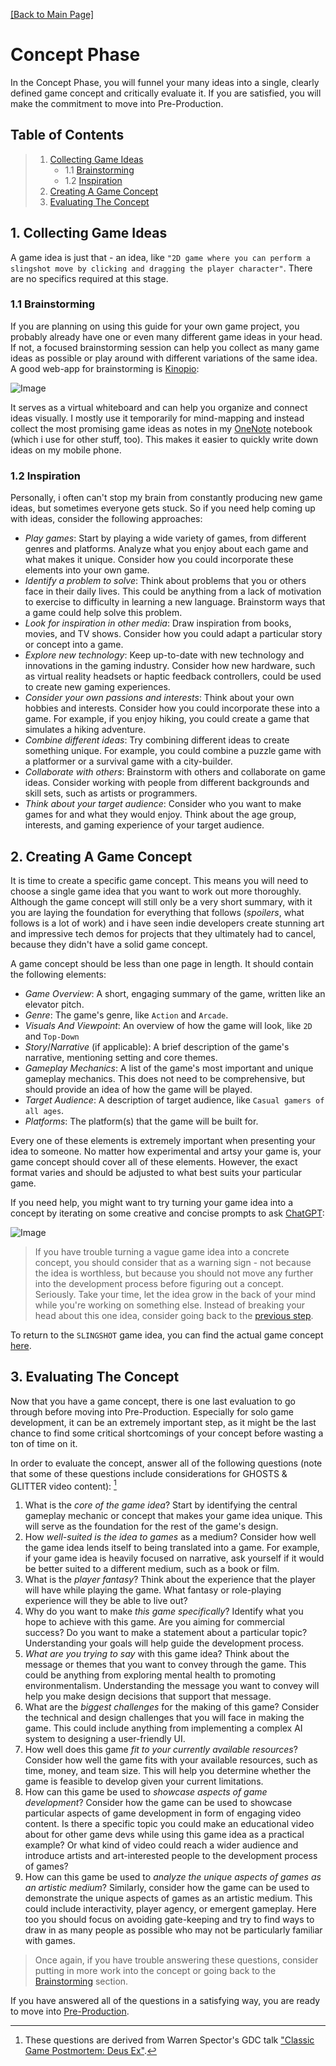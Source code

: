 [[Back to Main Page]](README.md/#production-guide-for-solo-game-development)

# Concept Phase

In the Concept Phase, you will funnel your many ideas into a single, clearly defined game concept and critically evaluate it. If you are satisfied, you will make the commitment to move into Pre-Production.

<a name="toc"></a>
## Table of Contents

> 1. [Collecting Game Ideas](#collecting-ideas)
>    - 1.1 [Brainstorming](#brainstorming)
>    - 1.2 [Inspiration](#inspiration)
> 2. [Creating A Game Concept](#creating-concept)
> 3. [Evaluating The Concept](#evaluating-concept)

<a name="collecting-ideas"></a>
## 1. Collecting Game Ideas

A game idea is just that - an idea, like `"2D game where you can perform a slingshot move by clicking and dragging the player character"`. There are no specifics required at this stage.

<a name="brainstorming"></a>
### 1.1 Brainstorming

If you are planning on using this guide for your own game project, you probably already have one or even many different game ideas in your head. If not, a focused brainstorming session can help you collect as many game ideas as possible or play around with different variations of the same idea. A good web-app for brainstorming is [Kinopio](https://kinopio.club/):

![Image](Images/Kinopio.png)

It serves as a virtual whiteboard and can help you organize and connect ideas visually. I mostly use it temporarily for mind-mapping and instead collect the most promising game ideas as notes in my [OneNote](https://www.onenote.com/?public=1) notebook (which i use for other stuff, too). This makes it easier to quickly write down ideas on my mobile phone.

<a name="inspiration"></a>
### 1.2 Inspiration

Personally, i often can't stop my brain from constantly producing new game ideas, but sometimes everyone gets stuck. So if you need help coming up with ideas, consider the following approaches:
- *Play games*: Start by playing a wide variety of games, from different genres and platforms. Analyze what you enjoy about each game and what makes it unique. Consider how you could incorporate these elements into your own game.
- *Identify a problem to solve*: Think about problems that you or others face in their daily lives. This could be anything from a lack of motivation to exercise to difficulty in learning a new language. Brainstorm ways that a game could help solve this problem.
- *Look for inspiration in other media*: Draw inspiration from books, movies, and TV shows. Consider how you could adapt a particular story or concept into a game.
- *Explore new technology*: Keep up-to-date with new technology and innovations in the gaming industry. Consider how new hardware, such as virtual reality headsets or haptic feedback controllers, could be used to create new gaming experiences.
- *Consider your own passions and interests*: Think about your own hobbies and interests. Consider how you could incorporate these into a game. For example, if you enjoy hiking, you could create a game that simulates a hiking adventure.
- *Combine different ideas*: Try combining different ideas to create something unique. For example, you could combine a puzzle game with a platformer or a survival game with a city-builder.
- *Collaborate with others*: Brainstorm with others and collaborate on game ideas. Consider working with people from different backgrounds and skill sets, such as artists or programmers.
- *Think about your target audience*: Consider who you want to make games for and what they would enjoy. Think about the age group, interests, and gaming experience of your target audience.

<a name="creating-concept"></a>
## 2. Creating A Game Concept

It is time to create a specific game concept. This means you will need to choose a single game idea that you want to work out more thoroughly. Although the game concept will still only be a very short summary, with it you are laying the foundation for everything that follows (_spoilers_, what follows is a lot of work) and i have seen indie developers create stunning art and impressive tech demos for projects that they ultimately had to cancel, because they didn't have a solid game concept.

A game concept should be less than one page in length. It should contain the following elements:
- *Game Overview*: A short, engaging summary of the game, written like an elevator pitch.
- *Genre*: The game's genre, like `Action` and `Arcade`.
- *Visuals And Viewpoint*: An overview of how the game will look, like `2D` and `Top-Down`
- *Story*/*Narrative* (if applicable): A brief description of the game's narrative, mentioning setting and core themes.
- *Gameplay Mechanics*: A list of the game's most important and unique gameplay mechanics. This does not need to be comprehensive, but should provide an idea of how the game will be played.
- *Target Audience*: A description of target audience, like `Casual gamers of all ages`.
- *Platforms*: The platform(s) that the game will be built for.

Every one of these elements is extremely important when presenting your idea to someone. No matter how experimental and artsy your game is, your game concept should cover all of these elements. However, the exact format varies and should be adjusted to what best suits your particular game.

If you need help, you might want to try turning your game idea into a concept by iterating on some creative and concise prompts to ask [ChatGPT](https://chat.openai.com/chat):

![Image](Images/ChatGPT_1.png)

> If you have trouble turning a vague game idea into a concrete concept, you should consider that as a warning sign - not because the idea is worthless, but because you should not move any further into the development process before figuring out a concept. Seriously. Take your time, let the idea grow in the back of your mind while you're working on something else. Instead of breaking your head about this one idea, consider going back to the [previous step](#collecting-ideas).

To return to the `SLINGSHOT` game idea, you can find the actual game concept [here](https://share-docs.clickup.com/9004010474/d/h/8cawjza-1327/5969df1d1dbeaa2).

<a name="evaluating-concept"></a>
## 3. Evaluating The Concept

Now that you have a game concept, there is one last evaluation to go through before moving into Pre-Production. Especially for solo game development, it can be an extremely important step, as it might be the last chance to find some critical shortcomings of your concept before wasting a ton of time on it.

In order to evaluate the concept, answer all of the following questions (note that some of these questions include considerations for GHOSTS & GLITTER video content): [^1]

[^1]: These questions are derived from Warren Spector's GDC talk ["Classic Game Postmortem: Deus Ex"](https://youtu.be/tffX3VljTtI).

1. What is the *core of the game idea*? Start by identifying the central gameplay mechanic or concept that makes your game idea unique. This will serve as the foundation for the rest of the game's design.
2. How *well-suited is the idea to games* as a medium? Consider how well the game idea lends itself to being translated into a game. For example, if your game idea is heavily focused on narrative, ask yourself if it would be better suited to a different medium, such as a book or film.
3. What is the *player fantasy*? Think about the experience that the player will have while playing the game. What fantasy or role-playing experience will they be able to live out?
4. Why do you want to make *this game specifically*? Identify what you hope to achieve with this game. Are you aiming for commercial success? Do you want to make a statement about a particular topic? Understanding your goals will help guide the development process.
5. *What are you trying to say* with this game idea? Think about the message or themes that you want to convey through the game. This could be anything from exploring mental health to promoting environmentalism. Understanding the message you want to convey will help you make design decisions that support that message.
6. What are the *biggest challenges* for the making of this game? Consider the technical and design challenges that you will face in making the game. This could include anything from implementing a complex AI system to designing a user-friendly UI.
7. How well does this game *fit to your currently available resources*? Consider how well the game fits with your available resources, such as time, money, and team size. This will help you determine whether the game is feasible to develop given your current limitations.
8. How can this game be used to *showcase aspects of game development*? Consider how the game can be used to showcase particular aspects of game development in form of engaging video content. Is there a specific topic you could make an educational video about for other game devs while using this game idea as a practical example? Or what kind of video could reach a wider audience and introduce artists and art-interested people to the development process of games?
9. How can this game be used to *analyze the unique aspects of games as an artistic medium*? Similarly, consider how the game can be used to demonstrate the unique aspects of games as an artistic medium. This could include interactivity, player agency, or emergent gameplay. Here too you should focus on avoiding gate-keeping and try to find ways to draw in as many people as possible who may not be particularly familiar with games.

> Once again, if you have trouble answering these questions, consider putting in more work into the concept or going back to the [Brainstorming](#brainstorming) section.

If you have answered all of the questions in a satisfying way, you are ready to move into [Pre-Production](2_PreProduction.md/#pre-production).